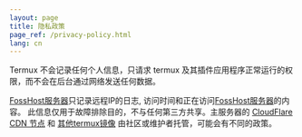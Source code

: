 ```yaml
---
layout: page
title: 隐私政策
page_ref: /privacy-policy.html
lang: cn
---
```


Termux 不会记录任何个人信息，只请求 termux 及其插件应用程序正常运行的权限，而不会在后台通过网络发送任何数据。

[FossHost服务器](https://packages.termux.dev)只记录远程IP的日志, 访问时间和正在访问[FossHost服务器](https://packages.termux.dev)的内容。 此信息仅用于故障排除目的，不与任何第三方共享。主服务器的 [CloudFlare CDN 节点](https://packages-cf.termux.dev) 和 [其他termux镜像](https://github.com/termux/termux-packages/wiki/Mirrors) 由社区或维护者托管，可能会有不同的政策。

